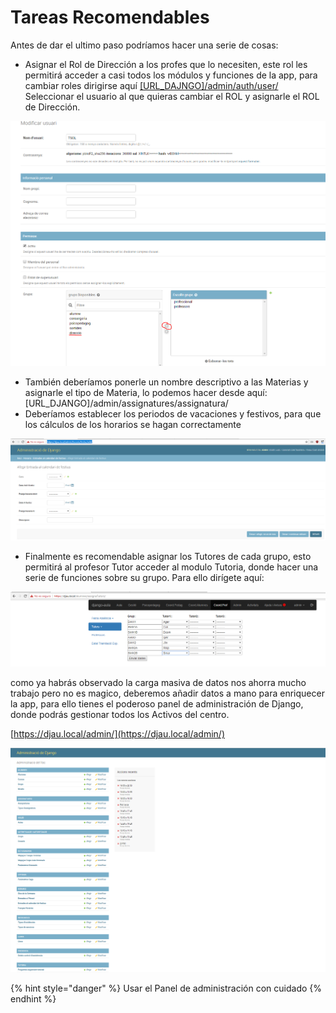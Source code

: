 # Tareas Recomendables

Antes de dar el ultimo paso podríamos hacer una serie de cosas:

* Asignar el Rol de Dirección a los profes que lo necesiten, este rol les permitirá acceder a casi todos los módulos y funciones de la app, para cambiar roles dirigirse aquí [\[URL\_DAJNGO\]/admin/auth/user/](https://djau.local/admin/auth/user/) Seleccionar el usuario al que quieras cambiar el ROL y asignarle el ROL de Dirección. 

![](../../.gitbook/assets/image%20%2824%29.png)



* También deberíamos ponerle un nombre descriptivo a las Materias y asignarle el tipo de Materia, lo podemos hacer desde aquí: \[URL\_DJANGO\]/admin/assignatures/assignatura/
* Deberíamos establecer los periodos de vacaciones y festivos, para que los cálculos de los horarios se hagan correctamente

![](../../.gitbook/assets/image.png)

* Finalmente es recomendable asignar los Tutores de cada grupo, esto permitirá al profesor Tutor acceder al modulo Tutoria, donde hacer una serie de funciones sobre su grupo. Para ello dirígete aquí: 

![](../../.gitbook/assets/image%20%286%29.png)

como ya habrás observado la carga masiva de datos nos ahorra mucho trabajo pero no es magico, deberemos añadir datos a mano para enriquecer la app, para ello tienes el poderoso panel de administración de Django, donde podrás gestionar todos los Activos del centro.

[https://djau.local/admin/](https://djau.local/admin/)

![](../../.gitbook/assets/image%20%282%29.png)

{% hint style="danger" %}
Usar el Panel de administración con cuidado
{% endhint %}

